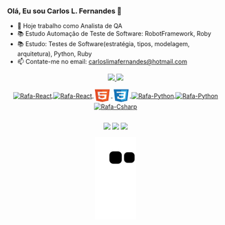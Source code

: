 ### Olá, Eu sou Carlos L. Fernandes 👋



- 🔭 Hoje trabalho como Analista de QA
- 📚 Estudo Automação de Teste de Software: RobotFramework, Roby
- 📚 Estudo: Testes de Software(estratégia, tipos, modelagem, arquitetura), Python, Ruby
- 📫 Contate-me no email: carloslimafernandes@hotmail.com

<div align="center">
  <a href="https://github.com/Carlos77-code">
  <img height="180em" src="https://github-readme-stats.vercel.app/api?username=Carlos77-code&show_icons=true&theme=dark&include_all_commits=true&count_private=true"/>
  <img height="180em" src="https://github-readme-stats.vercel.app/api/top-langs/?username=Carlos77-code&layout=compact&langs_count=7&theme=dark"/>
</div>

<div style="display: inline_block" align="center"><br>
  <img align="center" alt="Rafa-React" height="40" width="50" src="https://cdn.jsdelivr.net/gh/devicons/devicon/icons/gitlab/gitlab-original-wordmark.svg" />
  <img align="center" alt="Rafa-React" height="50" width="50" src="https://cdn.jsdelivr.net/gh/devicons/devicon/icons/docker/docker-original-wordmark.svg" />
  <img align="center" alt="Rafa-HTML" height="30" width="40" src="https://raw.githubusercontent.com/devicons/devicon/master/icons/html5/html5-original.svg">
  <img align="center" alt="Rafa-CSS" height="30" width="40" src="https://raw.githubusercontent.com/devicons/devicon/master/icons/css3/css3-original.svg">
  <img align="center" alt="Rafa-Python" height="50" width="50" src="https://cdn.jsdelivr.net/gh/devicons/devicon/icons/python/python-original-wordmark.svg" />
  <img align="center" alt="Rafa-Python" height="50" width="50" src="https://cdn.jsdelivr.net/gh/devicons/devicon/icons/ruby/ruby-original-wordmark.svg" />
  <img align="center" alt="Rafa-Csharp" height="40" width="50" src="https://external-content.duckduckgo.com/iu/?u=https%3A%2F%2Fcdn.icon-icons.com%2Ficons2%2F2107%2FPNG%2F512%2Ffile_type_robotframework_icon_130193.png&f=1&nofb=1&ipt=39a694ab1a5a555b6d26c06510bf873bc1dab77828fc9413af83cd0ed08a7fdc&ipo=images">
</div>

 ##
 
<div align="center"> 
  
  <a href="https://instagram.com/carlos.lfernandes" target="_blank"><img src="https://img.shields.io/badge/-Instagram-%23E4405F?style=for-the-badge&logo=instagram&logoColor=white" target="_blank"></a>
  <a href = "mailto:carloslimafernandes@hotmail.com"><img src="https://img.shields.io/badge/Microsoft_Outlook-0078D4?style=for-the-badge&logo=microsoft-outlook&logoColor=white" target="_blank"></a>
  <a href="https://www.linkedin.com/in/carlos-antonio-de-lima-fernandes-b0727a10b/" target="_blank"><img src="https://img.shields.io/badge/-LinkedIn-%230077B5?style=for-the-badge&logo=linkedin&logoColor=white" target="_blank"></a> 
 
  ![Snake animation](https://github.com/rafaballerini/rafaballerini/blob/output/github-contribution-grid-snake.svg)
 
</div>
